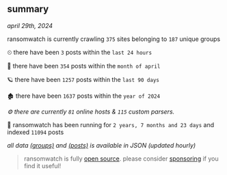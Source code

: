 
## summary
_april 29th, 2024_

ransomwatch is currently crawling `375` sites belonging to `187` unique groups

⏲ there have been `3` posts within the `last 24 hours`

🦈 there have been `354` posts within the `month of april`

🪐 there have been `1257` posts within the `last 90 days`

🏚 there have been `1637` posts within the `year of 2024`

_⚙️ there are currently `81` online hosts & `115` custom parsers._

🦕 ransomwatch has been running for `2 years, 7 months and 23 days` and indexed `11094` posts

_all data  [(groups)](http://ransomwhat.telemetry.ltd/groups) and [(posts)](http://ransomwhat.telemetry.ltd/posts) is available in JSON (updated hourly)_

> ransomwatch is fully [open source](https://github.com/joshhighet/ransomwatch#ransomwatch--). please consider [sponsoring](https://github.com/sponsors/joshhighet) if you find it useful!
